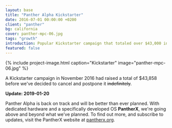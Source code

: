 ```yaml
---
layout: base
title: "Panther Alpha Kickstarter"
date: 2016-07-01 00:00:00 +0200
client: "panther"
bg: california
cover: panther-mpc-06.jpg
tags: "growth"
introduction: Popular Kickstarter campaign that totaled over $43,000 in 45 days.
featured: false
---
```


{% include project-image.html caption="Kickstarter" image="panther-mpc-06.jpg" %}

A Kickstarter campaign in November 2016 had raised a total of $43,858 before we've decided to cancel and postpone it ~~indefinitely~~.

**Update: 2019-01-20**

Panther Alpha is back on track and will be better than ever planned. With dedicated hardware and a specifically developed OS **PantherX**, we're going above and beyond what we've planned. To find out more, and subscribe to updates, visit the PantherX website at [pantherx.org](https://www.pantherx.org/).
